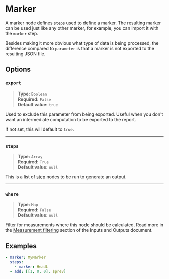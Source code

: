 # Marker

A marker node defines [`steps`](./steps/index.md) used to define a marker.
The resulting marker can be used just like any other marker, for example, 
you can import it with the `marker` step.

Besides making it more obvious what type of data is being processed, the
difference compared to `parameter` is that a marker is not exported to the
resulting JSON file.

## Options

### `export`

> **Type:** `Boolean`  
> **Required:** `False`  
> **Default value:** `true`

Used to exclude this parameter from being exported. Useful when you don't want
an intermediate computation to be exported to the report.

If not set, this will default to `true`.

---

### `steps`

> **Type:** `Array`  
> **Required:** `True`  
> **Default value:** `null`

This is a list of [step](./steps/index.md) nodes to be run to generate an output.

---

### `where`

> **Type:** `Map`  
> **Required:** `False`  
> **Default value:** `null`

Filter for measurements where this node should be calculated. Read more in the [Measurement filtering](../inputs-and-outputs.md#measurement-filtering) section of the Inputs and Outputs document.

## Examples

```yaml
- marker: MyMarker
  steps:
    - marker: HeadL
  - add: [[1, 0, 0], $prev]
```